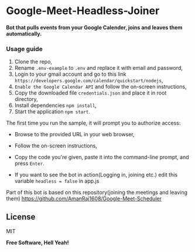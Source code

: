 # Google-Meet-Headless-Joiner

#### Bot that pulls events from your Google Calender, joins and leaves them automatically.


### Usage guide

1. Clone the repo,
2. Rename `.env-example` to `.env` and replace it with email and password,
3. Login to your gmail account and go to this link `https://developers.google.com/calendar/quickstart/nodejs`,
4. `Enable the Google Calendar API` and follow the on-screen instructions,
5. Copy the downloaded file `credentials.json` and place it in root directory,
6. Install dependencies `npm install`,
7. Start the application `npm start`.

The first time you run the sample, it will prompt you to authorize access:

- Browse to the provided URL in your web browser,
- Follow the on-screen instructions,
- Copy the code you're given, paste it into the command-line prompt, and press `Enter`.

- If you want to see the bot in action(Logging in, joining etc.) edit this variable `headless = false` in app.js

Part of this bot is based on this repository\(joining the meetings and leaving them\) https://github.com/AmanRaj1608/Google-Meet-Scheduler

## License

MIT

**Free Software, Hell Yeah!**
